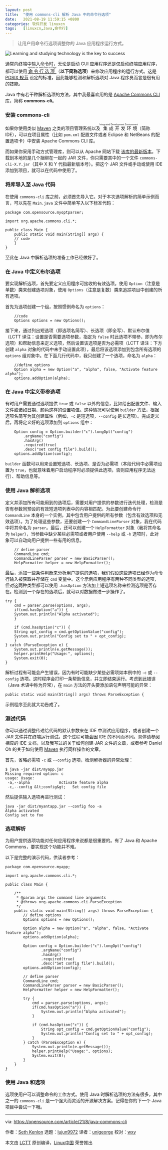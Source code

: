 ```yaml
---
layout: post
title:	"使用 commons-cli 解析 Java 中的命令行选项"
date:	2021-08-19 11:59:15 +0800 
categories:	软件开发 linuxcn 
tags:	[linuxcn,Java,命令行]
---
```




> 
> 让用户用命令行选项调整你的 Java 应用程序运行方式。
> 
> 
> 


![](/Asserts/Images//attachment/album/202108/19/115907lvjwc1ce5avumaau.jpg "Learning and studying technology is the key to success")


通常向终端中输入命令时，无论是启动 GUI 应用程序还是仅启动终端应用程序，都可以使用 <ruby> <a href="https://opensource.com/article/21/8/linux-terminal#options">  命令行选项 </a> <rt>  options or switches or flags </rt></ruby> （**以下简称选项**）来修改应用程序的运行方式。这是 [POSIX 规范](https://opensource.com/article/19/7/what-posix-richard-stallman-explains) 设定的标准，因此能够检测和解析选项对 Java 程序员而言是很有用的技能。


Java 中有若干种解析选项的方法，其中我最喜欢用的是 [Apache Commons CLI](https://commons.apache.org/proper/commons-cli/usage.html) 库，简称 **commons-cli**。


### 安装 commons-cli


如果你使用类似 [Maven](https://maven.apache.org/) 之类的项目管理系统以及<ruby> 集成开发环境 <rt>  Integrated Development Environment </rt></ruby>（简称 IDE），可以在项目属性（比如 `pom.xml` 配置文件或者 Eclipse 和 NetBeans 的配置选项卡）中安装 Apache Commons CLI 库。


而如果你采用手动方式管理库，则可以从 Apache 网站下载 [该库的最新版本](https://commons.apache.org/proper/commons-cli/download_cli.cgi)。下载到本地的是几个捆绑在一起的 JAR 文件，你只需要其中的一个文件 `commons-cli-X.Y.jar`（其中 X 和 Y 代指最新版本号）。把这个 JAR 文件或手动或使用 IDE 添加到项目，就可以在代码中使用了。


### 将库导入至 Java 代码


在使用 `commons-cli` 库之前，必须首先导入它。对于本次选项解析的简单示例而言，可以先在 `Main.java` 文件中简单写入以下标准代码：



```
package com.opensource.myoptparser;

import org.apache.commons.cli.*;

public class Main {
    public static void main(String[] args) {
    // code 
    }
}

```

至此在 Java 中解析选项的准备工作已经做好了。


### 在 Java 中定义布尔选项


要实现解析选项，首先要定义应用程序可接收的有效选项。使用 `Option`（注意是单数）类来创建选项对象，使用 `Options`（注意是复数）类来追踪项目中创建的所有选项。


首先为选项创建一个组，按照惯例命名为 `options`：



```
    //code
    Options options = new Options();

```

接下来，通过列出短选项（即选项名简写）、长选项（即全写）、默认布尔值（LCTT 译注：设置是否需要选项参数，指定为 `false` 时此选项不带参，即为布尔选项）和帮助信息来定义选项，然后设置该选项是否为必需项（LCTT 译注：下方创建 `alpha` 对象的代码中未手动设置此项），最后将该选项添加到包含所有选项的 `options` 组对象中。在下面几行代码中，我只创建了一个选项，命名为 `alpha`：



```
    //define options
    Option alpha = new Option("a", "alpha", false, "Activate feature alpha");
    options.addOption(alpha);

```

### 在 Java 中定义带参选项


有时用户需要通过选项提供 `true` 或 `false` 以外的信息，比如给出配置文件、输入文件或诸如日期、颜色这样的设置项值。这种情况可以使用 `builder` 方法，根据选项名简写为其创建属性（例如，`-c` 是短选项，`--config` 是长选项）。完成定义后，再将定义好的选项添加到 `options` 组中：



```
    Option config = Option.builder("c").longOpt("config")
        .argName("config")
        .hasArg()
        .required(true)
        .desc("set config file").build();
    options.addOption(config);

```

`builder` 函数可以用来设置短选项、长选项、是否为必需项（本段代码中必需项设置为 `true`，也就意味着用户启动程序时必须提供此选项，否则应用程序无法运行）、帮助信息等。


### 使用 Java 解析选项


定义并添加所有可能用到的选项后，需要对用户提供的参数进行迭代处理，检测是否有参数同预设的有效短选项列表中的内容相匹配。为此要创建命令行 `CommandLine` 本身的一个实例，其中包含用户提供的所有参数（包含有效选项和无效选项）。为了处理这些参数，还要创建一个 `CommandLineParser` 对象，我在代码中将其命名为 `parser`。最后，还可以创建一个 `HelpFormatter` 对象（我将其命名为 `helper`），当参数中缺少某些必需项或者用户使用 `--help` 或 `-h` 选项时，此对象可以自动向用户提供一些有用的信息。



```
    // define parser
    CommandLine cmd;
    CommandLineParser parser = new BasicParser();
    HelpFormatter helper = new HelpFormatter();

```

最后，添加一些条件判断来分析用户提供的选项，我们假设这些选项已经作为命令行输入被获取并存储在 `cmd` 变量中。这个示例应用程序有两种不同类型的选项，但对这两种类型都可以使用 `.hasOption` 方法加上短选项名称来检测选项是否存在。检测到一个存在的选项后，就可以对数据做进一步操作了。



```
try {
    cmd = parser.parse(options, args);
    if(cmd.hasOption("a")) {
    System.out.println("Alpha activated");
    }

    if (cmd.hasOption("c")) {
    String opt_config = cmd.getOptionValue("config");
    System.out.println("Config set to " + opt_config);
    }
} catch (ParseException e) {
    System.out.println(e.getMessage());
    helper.printHelp("Usage:", options);
    System.exit(0);
}

```

解析过程有可能会产生错误，因为有时可能缺少某些必需项如本例中的 `-c` 或 `--config` 选项。这时程序会打印一条帮助信息，并立即结束运行。考虑到此错误（Java 术语中称为异常），在 `main` 方法的开头要添加语句声明可能的异常：



```
public static void main(String[] args) throws ParseException {

```

示例程序至此就大功告成了。


### 测试代码


你可以通过调整传递给代码的默认参数来在 IDE 中测试应用程序，或者创建一个 JAR 文件并在终端运行测试。这个过程可能会因 IDE 的不同而不同。具体请参阅相应的 IDE 文档，以及我写过的关于如何创建 JAR 文件的文章，或者参考 Daniel Oh 的关于如何使用 [Maven](https://developers.redhat.com/blog/2021/04/08/build-even-faster-quarkus-applications-with-fast-jar) 执行同样操作的文章。


首先，省略必需项 `-c` 或 `--config` 选项，检测解析器的异常处理：



```
$ java -jar dist/myapp.jar                 
Missing required option: c
usage: Usage:
 -a,--alpha             Activate feature alpha
 -c,--config &lt;config&gt;   Set config file

```

然后提供输入选项再进行测试：



```
java -jar dist/myantapp.jar --config foo -a
Alpha activated
Config set to foo

```

### 选项解析


为用户提供选项功能对任何应用程序来说都是很重要的。有了 Java 和 Apache Commons，要实现这个功能并不难。


以下是完整的演示代码，供读者参考：



```
package com.opensource.myapp;

import org.apache.commons.cli.*;

public class Main {
    
    /**
     * @param args the command line arguments
     * @throws org.apache.commons.cli.ParseException
     */ 
    public static void main(String[] args) throws ParseException {
        // define options
        Options options = new Options();
        
        Option alpha = new Option("a", "alpha", false, "Activate feature alpha");
        options.addOption(alpha);
        
        Option config = Option.builder("c").longOpt("config")
                .argName("config")
                .hasArg()
                .required(true)
                .desc("Set config file").build();
        options.addOption(config);
     
        // define parser
        CommandLine cmd;
        CommandLineParser parser = new BasicParser();
        HelpFormatter helper = new HelpFormatter();

        try {
            cmd = parser.parse(options, args);
            if(cmd.hasOption("a")) {
                System.out.println("Alpha activated");
            }
          
            if (cmd.hasOption("c")) {
                String opt_config = cmd.getOptionValue("config");
                System.out.println("Config set to " + opt_config);
            }
        } catch (ParseException e) {
            System.out.println(e.getMessage());
            helper.printHelp("Usage:", options);
            System.exit(0);
        }
    }
}

```

### 使用 Java 和选项


选项使用户可以调整命令的工作方式。使用 Java 时解析选项的方法有很多，其中之一的 `commons-cli` 是一个强大而灵活的开源解决方案。记得在你的下一个 Java 项目中尝试一下哦。




---


via: <https://opensource.com/article/21/8/java-commons-cli>


作者：[Seth Kenlon](https://opensource.com/users/seth) 选题：[lujun9972](https://github.com/lujun9972) 译者：[unigeorge](https://github.com/unigeorge) 校对：[wxy](https://github.com/wxy)


本文由 [LCTT](https://github.com/LCTT/TranslateProject) 原创编译，[Linux中国](https://linux.cn/) 荣誉推出
